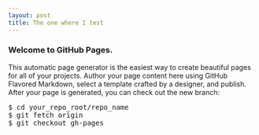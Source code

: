 ```yaml
---
layout: post
title: The one where I test
---
```


### Welcome to GitHub Pages.
This automatic page generator is the easiest way to create beautiful pages for all of your projects. Author your page content here using GitHub Flavored Markdown, select a template crafted by a designer, and publish. After your page is generated, you can check out the new branch:

<pre>
$ cd your_repo_root/repo_name
$ git fetch origin
$ git checkout gh-pages
</pre>
